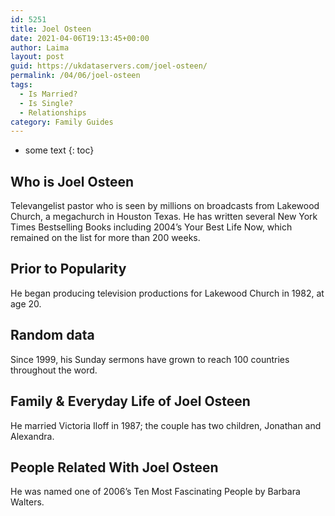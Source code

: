 ```yaml
---
id: 5251
title: Joel Osteen
date: 2021-04-06T19:13:45+00:00
author: Laima
layout: post
guid: https://ukdataservers.com/joel-osteen/
permalink: /04/06/joel-osteen
tags:
  - Is Married?
  - Is Single?
  - Relationships
category: Family Guides
---
```


* some text
{: toc}


## Who is Joel Osteen
                  
                  
                  
Televangelist pastor who is seen by millions on broadcasts from Lakewood Church, a megachurch in Houston Texas. He has written several New York Times Bestselling Books including 2004&#8217;s Your Best Life Now, which remained on the list for more than 200 weeks.
                  
              
            
              
            
                
                
                
## Prior to Popularity
                  
                  
                  
He began producing television productions for Lakewood Church in 1982, at age 20.
                  
              
            
              
            
                
                
                
## Random data
                  
                  
                  
Since 1999, his Sunday sermons have grown to reach 100 countries throughout the word.
                  
              
            
              
            
                
                
                
## Family & Everyday Life of Joel Osteen
                  
                  
                  
He married Victoria Iloff in 1987; the couple has two children, Jonathan and Alexandra.
                  
              
            
              
            
                
                
                
## People Related With Joel Osteen
                  
                  
                  
He was named one of 2006&#8217;s Ten Most Fascinating People by Barbara Walters.
                  
              
            
              
            
                
              
            
              
              
            
            
              
            
          
          
          